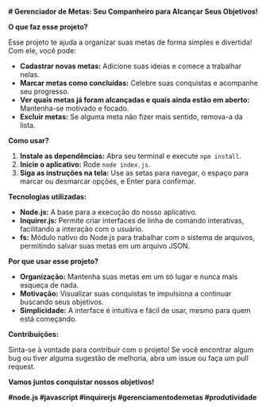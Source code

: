 **#  Gerenciador de Metas: Seu Companheiro para Alcançar Seus Objetivos!**

**O que faz esse projeto?**

Esse projeto te ajuda a organizar suas metas de forma simples e divertida! Com ele, você pode:

* **Cadastrar novas metas:** Adicione suas ideias e comece a trabalhar nelas.
* **Marcar metas como concluídas:** Celebre suas conquistas e acompanhe seu progresso.
* **Ver quais metas já foram alcançadas e quais ainda estão em aberto:** Mantenha-se motivado e focado.
* **Excluir metas:** Se alguma meta não fizer mais sentido, remova-a da lista.

**Como usar?**

1. **Instale as dependências:** Abra seu terminal e execute `npm install`.
2. **Inicie o aplicativo:** Rode `node index.js`.
3. **Siga as instruções na tela:** Use as setas para navegar, o espaço para marcar ou desmarcar opções, e Enter para confirmar.

**Tecnologias utilizadas:**

* **Node.js:** A base para a execução do nosso aplicativo.
* **Inquirer.js:** Permite criar interfaces de linha de comando interativas, facilitando a interação com o usuário.
* **fs:** Módulo nativo do Node.js para trabalhar com o sistema de arquivos, permitindo salvar suas metas em um arquivo JSON.

**Por que usar esse projeto?**

* **Organização:** Mantenha suas metas em um só lugar e nunca mais esqueça de nada.
* **Motivação:** Visualizar suas conquistas te impulsiona a continuar buscando seus objetivos.
* **Simplicidade:** A interface é intuitiva e fácil de usar, mesmo para quem está começando.

**Contribuições:**

Sinta-se à vontade para contribuir com o projeto! Se você encontrar algum bug ou tiver alguma sugestão de melhoria, abra um issue ou faça um pull request.

**Vamos juntos conquistar nossos objetivos!** 

**#node.js #javascript #inquirerjs #gerenciamentodemetas #produtividade**

